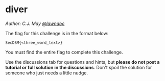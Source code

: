 # diver

*Author: C.J. May [@lawndoc](https://github.com/lawndoc)*

The flag for this challenge is in the format below:

`SecDSM{<three_word_text>}`

You must find the entire flag to complete this challenge.

Use the discussions tab for questions and hints, but **please do not post a tutorial or full solution in the discussions**. Don't spoil the solution for someone who just needs a little nudge.
